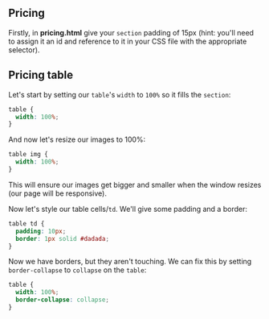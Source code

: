 Pricing
------
Firstly, in **pricing.html** give your `section` padding of 15px (hint: you'll need to assign it an id and reference to it in your CSS file with the appropriate selector).

Pricing table
------
Let's start by setting our `table`'s `width` to `100%` so it fills the `section`:

```css
table {
  width: 100%;
}
```

And now let's resize our images to 100%:

```css
table img {
  width: 100%;
}
```

This will ensure our images get bigger and smaller when the window resizes (our page will be responsive).

Now let's style our table cells/`td`. We'll give some padding and a border:

```css
table td {
  padding: 10px;
  border: 1px solid #dadada;
}
```

Now we have borders, but they aren't touching. We can fix this by setting `border-collapse` to `collapse` on the `table`:

```css
table {
  width: 100%;
  border-collapse: collapse;
}
```